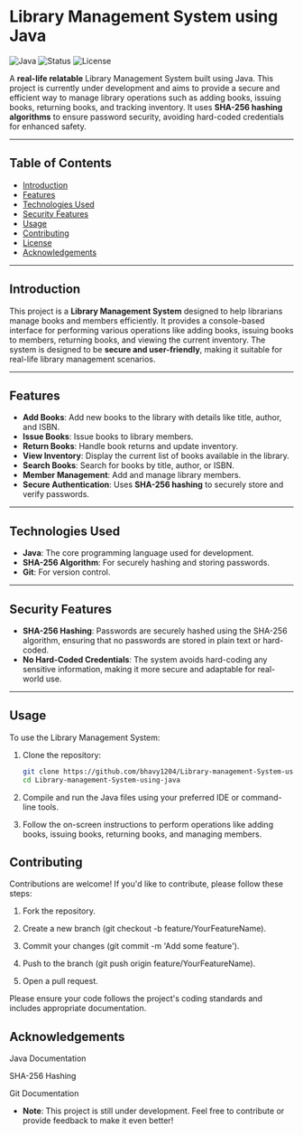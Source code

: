 # Library Management System using Java

![Java](https://img.shields.io/badge/Java-17-blue.svg)
![Status](https://img.shields.io/badge/Status-Under%20Development-yellow)
![License](https://img.shields.io/badge/License-MIT-blue?style=for-the-badge)

A **real-life relatable** Library Management System built using Java. This project is currently under development and aims to provide a secure and efficient way to manage library operations such as adding books, issuing books, returning books, and tracking inventory. It uses **SHA-256 hashing algorithms** to ensure password security, avoiding hard-coded credentials for enhanced safety.

---

## Table of Contents

- [Introduction](#introduction)
- [Features](#features)
- [Technologies Used](#technologies-used)
- [Security Features](#security-features)
- [Usage](#usage)
- [Contributing](#contributing)
- [License](#license)
- [Acknowledgements](#acknowledgements)

---

## Introduction

This project is a **Library Management System** designed to help librarians manage books and members efficiently. It provides a console-based interface for performing various operations like adding books, issuing books to members, returning books, and viewing the current inventory. The system is designed to be **secure and user-friendly**, making it suitable for real-life library management scenarios.

---

## Features

- **Add Books**: Add new books to the library with details like title, author, and ISBN.
- **Issue Books**: Issue books to library members.
- **Return Books**: Handle book returns and update inventory.
- **View Inventory**: Display the current list of books available in the library.
- **Search Books**: Search for books by title, author, or ISBN.
- **Member Management**: Add and manage library members.
- **Secure Authentication**: Uses **SHA-256 hashing** to securely store and verify passwords.

---

## Technologies Used

- **Java**: The core programming language used for development.
- **SHA-256 Algorithm**: For securely hashing and storing passwords.
- **Git**: For version control.

---

## Security Features

- **SHA-256 Hashing**: Passwords are securely hashed using the SHA-256 algorithm, ensuring that no passwords are stored in plain text or hard-coded.
- **No Hard-Coded Credentials**: The system avoids hard-coding any sensitive information, making it more secure and adaptable for real-world use.

---

## Usage

To use the Library Management System:

1. Clone the repository:
   ```bash
   git clone https://github.com/bhavy1204/Library-management-System-using-java.git
   cd Library-management-System-using-java
   ```
2. Compile and run the Java files using your preferred IDE or command-line tools.

3. Follow the on-screen instructions to perform operations like adding books, issuing books, returning books, and managing members.

## Contributing

Contributions are welcome! If you'd like to contribute, please follow these steps:

1. Fork the repository.

2. Create a new branch (git checkout -b feature/YourFeatureName).

3. Commit your changes (git commit -m 'Add some feature').

4. Push to the branch (git push origin feature/YourFeatureName).

5. Open a pull request.

Please ensure your code follows the project's coding standards and includes appropriate documentation.

## Acknowledgements

Java Documentation

SHA-256 Hashing

Git Documentation

- **Note**: This project is still under development. Feel free to contribute or provide feedback to make it even better!